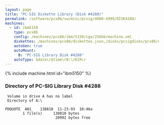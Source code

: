 ```yaml
---
layout: page
title: "PC-SIG Diskette Library (Disk #4288)"
permalink: /software/pcx86/sw/misc/pcsig/4000-4999/DISK4288/
machines:
  - id: ibm5150
    type: pcx86
    config: /machines/pcx86/ibm/5150/cga/256kb/machine.xml
    diskettes: /machines/pcx86/diskettes.json,/disks/pcsigdisks/pcx86/diskettes.json
    autoGen: true
    autoMount:
      B: "PC-SIG Library Disk #4288"
    autoType: $date\r$time\rB:\rDIR\r
---
```


{% include machine.html id="ibm5150" %}

### Directory of PC-SIG Library Disk #4288

     Volume in drive A has no label
     Directory of A:\

    PDQUOTE  A01    138810  11-23-93  10:46a
            1 file(s)     138810 bytes
                           20992 bytes free
